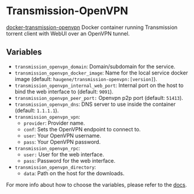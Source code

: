 # Transmission-OpenVPN

[docker-transmission-openvpn](https://github.com/haugene/docker-transmission-openvpn)
Docker container running Transmission torrent client with WebUI over an OpenVPN
tunnel.

## Variables

* `transmission_openvpn_domain`: Domain/subdomain for the service.
* `transmission_openvpn_docker_image`: Name for the local service docker image
   (default: `haugene/transmission-openvpn:[version]`).
* `transmission_openvpn_internal_web_port`: Internal port on the host to bind
   the web interface to (default: `9091`).
* `transmission_openvpn_peer_port:` Openvpn p2p port (default: `51413`).
* `transmission_openvpn_dns`: DNS server to use inside the container (default:
   `1.1.1.1`).
* `transmission_openvpn_vpn`:
   * `provider`: Provider name.
   * `conf`: Sets the OpenVPN endpoint to connect to.
   * `user`: Your OpenVPN username.
   * `pass`: Your OpenVPN password.
* `transmission_openvpn_rpc`:
   * `user:` User for the web interface.
   * `pass`: Password for the web interface.
* `transmission_openvpn_directory`:
   * `data`: Path on the host for the downloads.

For more info about how to choose the variables, please refer to the
[docs](https://haugene.github.io/docker-transmission-openvpn/).
